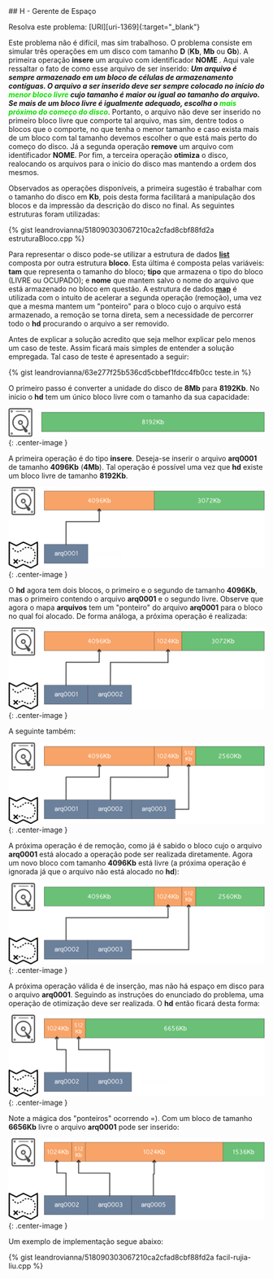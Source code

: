 <div id="gente">
</div>
## H - Gerente de Espaço

Resolva este problema:
[URI][uri-1369]{:target="_blank"}

Este problema não é difícil, mas sim trabalhoso. O problema consiste em simular três operações em um disco com tamanho <b>D</b> (<b>Kb</b>, <b>Mb</b> ou <b>Gb</b>). A primeira operação  <b>insere</b> um arquivo com identificador <b> NOME </b>. Aqui vale ressaltar o fato de como esse arquivo de ser inserido: <b><i>  Um arquivo é sempre armazenado em um bloco de células de armazenamento contíguas. O arquivo a ser inserido deve ser sempre colocado no início do <font color = "rede" > menor bloco livre </font> cujo tamanho é maior ou igual ao tamanho do arquivo. Se mais de um bloco livre é igualmente adequado, escolha o <font color = "rede" >mais próximo do começo do disco</font></i></b>. Portanto, o arquivo não deve ser inserido no primeiro bloco livre que comporte tal arquivo, mas sim, dentre todos o blocos que o comporte, no que tenha o menor tamanho e caso exista mais de um bloco com tal tamanho devemos escolher o que está mais perto do começo do disco.  Já a segunda operação <b>remove</b> um arquivo com identificador <b>NOME</b>. Por fim, a terceira operação <b>otimiza</b> o disco, realocando os arquivos para o inicio do disco mas mantendo a ordem dos mesmos. 

Observados as operações disponíveis, a primeira sugestão é trabalhar com o tamanho do disco em <b>Kb</b>, pois desta forma facilitará a manipulação dos blocos e da impressão da descrição do disco no final. As seguintes estruturas foram utilizadas:

{% gist leandrovianna/518090303067210ca2cfad8cbf88fd2a  estruturaBloco.cpp %}

Para representar o disco pode-se utilizar a estrutura de dados <a href = "http://www.cplusplus.com/reference/list/list/"> <b>list</b> </a> composta por outra estrutura <b>bloco</b>. Esta última é composta pelas variáveis: <b>tam</b> que representa o tamanho do bloco; <b>tipo</b> que armazena o tipo do bloco (LIVRE ou OCUPADO); e <b>nome</b> que mantem salvo o nome do arquivo que está armazenado no bloco em questão. A estrutura de dados <a href="http://www.cplusplus.com/reference/map/map/"><b>map</b></a> é utilizada com o intuito de acelerar a segunda operação (remoção), uma vez que a mesma mantem um "ponteiro" para o bloco cujo o arquivo está armazenado, a remoção se torna direta, sem a necessidade de percorrer todo o <b>hd</b> procurando o arquivo a ser removido.

Antes de explicar a solução acredito que seja melhor explicar pelo menos um caso de teste. Assim ficará mais simples de entender a solução empregada. Tal caso de teste é apresentado a seguir:

{% gist leandrovianna/63e277f25b536cd5cbbef1fdcc4fb0cc  teste.in %}

O primeiro passo é converter a unidade do disco de <b>8Mb</b> para <b>8192Kb</b>. No inicio o <b>hd</b> tem um único bloco livre com o tamanho da sua capacidade:

![HD com um bloco livre de tamanho 4192Kb](/_assets/images/HD_1.png){: .center-image }

A primeira operação é do tipo <b>insere</b>. Deseja-se inserir o arquivo <b>arq0001</b> de tamanho <b>4096Kb</b> (<b>4Mb</b>). Tal operação é possível uma vez que <b>hd</b> existe um bloco livre de tamanho <b>8192Kb</b>.

![HD com um bloco livre de tamanho 4192Kb](/_assets/images/HD_2.png){: .center-image }

O <b>hd</b> agora tem dois blocos, o primeiro e o segundo de tamanho <b>4096Kb</b>, mas o primeiro contendo o arquivo <b>arq0001</b> e o segundo livre. Observe que agora o mapa <b>arquivos</b> tem um "ponteiro" do arquivo <b>arq0001</b> para o bloco no qual foi alocado. De forma análoga, a próxima operação é realizada:

![HD com um bloco livre de tamanho 4192Kb](/_assets/images/HD_3.png){: .center-image }

A seguinte também:

![HD com um bloco livre de tamanho 4192Kb](/_assets/images/HD_4.png){: .center-image }

A próxima operação é de remoção, como já é sabido o bloco cujo o arquivo <b>arq0001</b> está alocado a operação pode ser realizada diretamente. Agora um novo bloco com tamanho <b>4096Kb</b> está livre (a próxima operação é ignorada já que o arquivo não está alocado no <b>hd</b>):

![HD com um bloco livre de tamanho 4192Kb](/_assets/images/HD_5.png){: .center-image }

A próxima operação válida é de inserção, mas não há espaço em disco para o arquivo <b>arq0001</b>. Seguindo as instruções do enunciado do problema, uma operação de otimização deve ser realizada. O <b>hd</b> então ficará desta forma:

![HD com um bloco livre de tamanho 4192Kb](/_assets/images/HD_6.png){: .center-image }

Note a mágica dos "ponteiros" ocorrendo =). Com um bloco de tamanho <b>6656Kb</b> livre o arquivo <b>arq0001</b> pode ser inserido:

![HD com um bloco livre de tamanho 4192Kb](/_assets/images/HD_7.png){: .center-image }

Um exemplo de implementação segue abaixo:

{% gist leandrovianna/518090303067210ca2cfad8cbf88fd2a facil-rujia-liu.cpp %}

[uri-1424]: https://www.urionlinejudge.com.br/judge/pt/problems/view/1369
